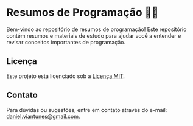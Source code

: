 # Resumos de Programação 🚀🌌

Bem-vindo ao repositório de resumos de programação! Este repositório contém resumos e materiais de estudo para ajudar você a entender e revisar conceitos importantes de programação.

## Licença

Este projeto está licenciado sob a [Licença MIT](LICENSE).

## Contato

Para dúvidas ou sugestões, entre em contato através do e-mail: [daniel.viantunes@gmail.com](mailto:daniel.viantunes@gmail.com).
